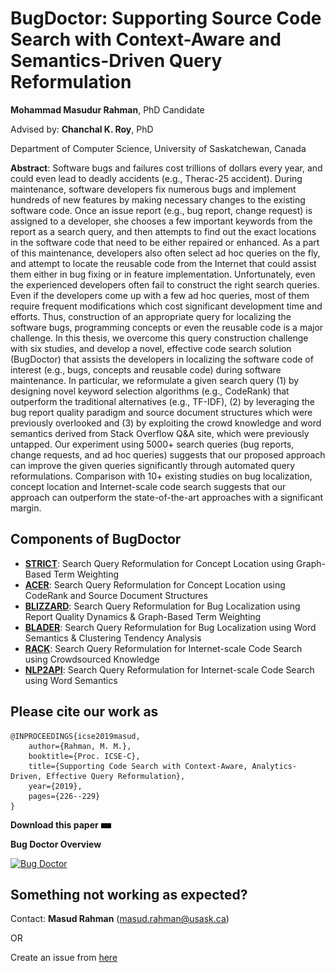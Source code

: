 # BugDoctor: Supporting Source Code Search with Context-Aware and Semantics-Driven Query Reformulation


**Mohammad Masudur Rahman**, PhD Candidate

Advised by: **Chanchal K. Roy**, PhD

Department of Computer Science, University of Saskatchewan, Canada


**Abstract**: Software bugs and failures cost trillions of dollars every year, and could even lead to deadly accidents (e.g., Therac-25 accident). During maintenance, software developers fix numerous bugs and implement hundreds of new features by making necessary changes to the existing software code. Once an issue report (e.g., bug report, change request) is assigned to a developer, she chooses a few important keywords from the report as a search query, and then attempts to find out the exact locations in the software code that need to be either repaired or enhanced. As a part of this maintenance, developers also often select ad hoc queries on the fly, and attempt to locate the reusable code from the Internet that could assist them either in bug fixing or in feature implementation. Unfortunately, even the experienced developers often fail to construct the right search queries. Even if the developers come up with a few ad hoc queries, most of them require frequent modifications which cost significant development time and efforts. Thus, construction of an appropriate query for localizing the software bugs, programming concepts or even the reusable code is a major challenge. In this thesis, we overcome this query construction challenge with six studies, and develop a novel, effective code search solution (BugDoctor) that assists the developers in localizing the software code of interest (e.g., bugs, concepts and reusable code) during software maintenance. In particular, we reformulate a given search query (1) by designing novel keyword selection algorithms (e.g., CodeRank) that outperform the traditional alternatives (e.g., TF-IDF), (2) by leveraging the bug report quality paradigm and source document structures which were previously overlooked and (3) by exploiting the crowd knowledge and word semantics derived from Stack Overflow Q&A site, which were previously untapped. Our experiment using 5000+ search queries (bug reports, change requests, and ad hoc queries) suggests that our proposed approach can improve the given queries significantly through automated query reformulations. Comparison with 10+ existing studies on bug localization, concept location and Internet-scale code search suggests that our approach can outperform the state-of-the-art approaches with a significant margin.

Components of BugDoctor
--------------------------------
- [**STRICT**](https://github.com/masud-technope/STRICT-Replication-Package): Search Query Reformulation for Concept Location using Graph-Based Term Weighting
- [**ACER**](https://github.com/masud-technope/ACER-Replication-Package-ASE2017): Search Query Reformulation for Concept Location using CodeRank and Source Document Structures
- [**BLIZZARD**](https://github.com/masud-technope/BLIZZARD-Replication-Package-ESEC-FSE2018): Search Query Reformulation for Bug Localization using Report Quality Dynamics & Graph-Based Term Weighting
- [**BLADER**](https://github.com/masud-technope/BLADER-ICSE2019-Replication-Package): Search Query Reformulation for Bug Localization using Word Semantics & Clustering Tendency Analysis
- [**RACK**](https://github.com/masud-technope/RACK-Replication-Package): Search Query Reformulation for Internet-scale Code Search using Crowdsourced Knowledge
- [**NLP2API**](https://github.com/masud-technope/NLP2API-Replication-Package): Search Query Reformulation for Internet-scale Code Search using Word Semantics


Please cite our work as
------------------------------------------
```
@INPROCEEDINGS{icse2019masud,
	author={Rahman, M. M.},
	booktitle={Proc. ICSE-C},
	title={Supporting Code Search with Context-Aware, Analytics-Driven, Effective Query Reformulation},
	year={2019},
	pages={226--229}
}
```
**Download this paper** [<img src="https://github.com/masud-technope/BugDoctor/blob/master/bugdoctor.png?raw=true"
     alt="PDF" heigh="16px" width="16px" />](http://homepage.usask.ca/~masud.rahman/papers/masud-ICSE2019-pp.pdf)



**Bug Doctor Overview**

[![Bug Doctor](https://github.com/masud-technope/BugDoctor/bugdoctor.png)](https://youtu.be/RPMBr0Ktxks)



Something not working as expected?
------------------------------------------------------------------------
Contact: **Masud Rahman** (masud.rahman@usask.ca)

OR

Create an issue from [here](https://github.com/masud-technope/BugDoctor/issues/new)





